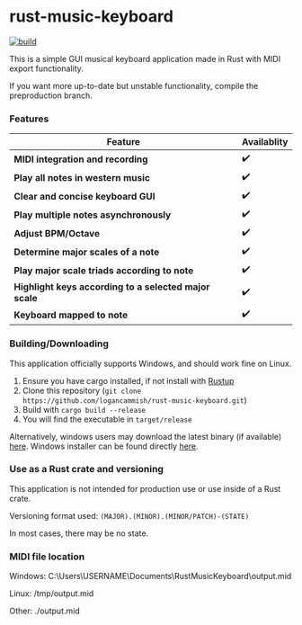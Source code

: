 # rust-music-keyboard

[![build](https://github.com/logancammish/rust-music-keyboard/actions/workflows/rust.yml/badge.svg)](https://github.com/logancammish/rust-music-keyboard/actions/workflows/rust.yml)

This is a simple GUI musical keyboard application made in Rust with MIDI export functionality. 


If you want more up-to-date but unstable functionality, compile the preproduction branch.

### Features 

| Feature                     | Availablity  |
|-----------------------------|----------------------------------------------------------------------------------------------|
| **MIDI integration and recording**        | ✔️  |
| **Play all notes in western music**       | ✔️ |
| **Clear and concise keyboard GUI**       | ✔️ |
| **Play multiple notes asynchronously**       | ✔️ |
| **Adjust BPM/Octave**       | ✔️ |
| **Determine major scales of a note**       | ✔️ |
| **Play major scale triads according to note**       | ✔️ |
| **Highlight keys according to a selected major scale**       | ✔️ |
| **Keyboard mapped to note**       | ✔️ |

### Building/Downloading

This application officially supports Windows, and should work fine on Linux. 
1. Ensure you have cargo installed, if not install with [Rustup](https://www.rust-lang.org/tools/install)
2. Clone this repository (`git clone https://github.com/logancammish/rust-music-keyboard.git`)
3. Build with `cargo build --release`
4. You will find the executable in `target/release`

Alternatively, windows users may download the latest binary (if available) [here](https://github.com/logancammish/rust-music-keyboard/releases/latest). Windows installer can be found directly [here](https://github.com/logancammish/rust-music-keyboard/releases/download/0.2.3/KeyboardAppLCammish_Installer-Windows-x86_64.exe).

### Use as a Rust crate and versioning

This application is not intended for production use or use inside of a Rust crate.

Versioning format used: `(MAJOR).(MINOR).(MINOR/PATCH)-(STATE)`

In most cases, there may be no state.

### MIDI file location

Windows: C:\Users\USERNAME\Documents\RustMusicKeyboard\output.mid

Linux: /tmp/output.mid

Other: ./output.mid